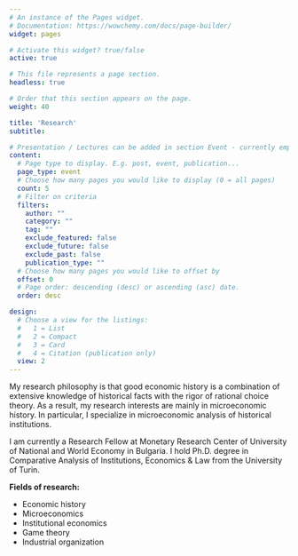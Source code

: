 ```yaml
---
# An instance of the Pages widget.
# Documentation: https://wowchemy.com/docs/page-builder/
widget: pages

# Activate this widget? true/false
active: true

# This file represents a page section.
headless: true

# Order that this section appears on the page.
weight: 40

title: 'Research'
subtitle:

# Presentation / Lectures can be added in section Event - currently empty
content:
  # Page type to display. E.g. post, event, publication...
  page_type: event
  # Choose how many pages you would like to display (0 = all pages)
  count: 5
  # Filter on criteria
  filters:
    author: ""
    category: ""
    tag: ""
    exclude_featured: false
    exclude_future: false
    exclude_past: false
    publication_type: ""
  # Choose how many pages you would like to offset by
  offset: 0
  # Page order: descending (desc) or ascending (asc) date.
  order: desc

design:
  # Choose a view for the listings:
  #   1 = List
  #   2 = Compact
  #   3 = Card
  #   4 = Citation (publication only)
  view: 2
---
```


My research philosophy is that good economic history is a combination of extensive knowledge of historical facts with the rigor of rational choice theory. As a result, my research interests are mainly in microeconomic history. In particular, I specialize in microeconomic analysis of historical institutions.

I am currently a Research Fellow at Monetary Research Center of University of National and World Economy in Bulgaria. I hold Ph.D. degree in Comparative Analysis of Institutions, Economics & Law from the University of Turin.

**Fields of research:**
  * Economic history 
  * Microeconomics 
  * Institutional economics 
  * Game theory
  * Industrial organization
